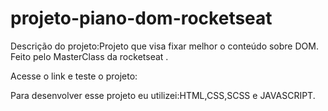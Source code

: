# projeto-piano-dom-rocketseat

Descrição do projeto:Projeto que visa fixar melhor o conteúdo sobre DOM. Feito pelo MasterClass da rocketseat .

Acesse o link e teste o projeto:

Para desenvolver esse projeto eu utilizei:HTML,CSS,SCSS e JAVASCRIPT.
